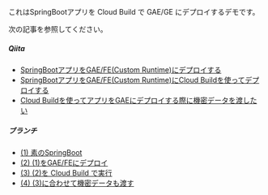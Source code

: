 これはSpringBootアプリを Cloud Build で GAE/GE にデプロイするデモです。

次の記事を参照してください。

##### Qiita

- [SpringBootアプリをGAE/FE(Custom Runtime)にデプロイする](https://qiita.com/items/36b63fd053e383807056)
- [SpringBootアプリをGAE/FE(Custom Runtime)にCloud Buildを使ってデプロイする](https://qiita.com/items/d9ef6dceac1d34a46564)
- [Cloud Buildを使ってアプリをGAEにデプロイする際に機密データを渡したい](https://qiita.com/items/fdb91b5a38c09669e752)


##### ブランチ

- [(1) 素のSpringBoot](https://github.com/tnagao3000/deploy-springboot-webapp-to-gae-fe-custom-using-cloud-build-and-kms/tree/springboot-webapp)
- [(2) (1)をGAE/FEにデプロイ](https://github.com/tnagao3000/deploy-springboot-webapp-to-gae-fe-custom-using-cloud-build-and-kms/tree/deploy-springboot-webapp-to-gae-fe-custom)
- [(3) (2)を Cloud Build で実行](https://github.com/tnagao3000/deploy-springboot-webapp-to-gae-fe-custom-using-cloud-build-and-kms/tree/deploy-springboot-webapp-to-gae-fe-custom-using-cloud-build)
- [(4) (3)に合わせて機密データも渡す](https://github.com/tnagao3000/deploy-springboot-webapp-to-gae-fe-custom-using-cloud-build-and-kms/tree/deploy-springboot-webapp-to-gae-fe-custom-using-cloud-build-and-kms)


